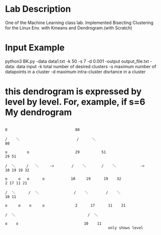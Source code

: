# Lab Description
One of the Machine Learning class lab.
Implemented Bisecting Clustering for the Linux Env. with Kmeans and Dendrogram.(with Scratch)
 

# Input Example
python3 BK.py -data data1.txt -k 50 -s 7 -d 0.001 -output output_file.txt
-data: data input
-k total number of desired clusters
-s maximum number of datapoints in a cluster
-d maximum intra-cluster disrtance in a cluster 

# this dendrogram is expressed by level by level.       For, example,   if  s=6                                           My dendrogram
                                                                                O                               80                            
                              			                                            /    ＼                          /      ＼                                80
                                			                                         o         o                     29          51                            29 51
                                         		                                /  ＼     /   ＼     ->        /    ＼       /    ＼           ->          10 19 19 32
                             			                                          o     o   o      o            10     19      19    32                      2 17 11 21
                                                                              /  ＼      /  ＼                /    ＼        /    ＼                   10 11
                                                                             o     o    o     o              2      17      11    21
                                                                                             /  ＼                                 /  ＼
                                                                                             o    o                              10    11
                                                   only shows level 
